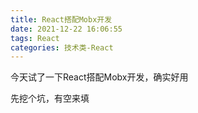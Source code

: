 ```yaml
---
title: React搭配Mobx开发
date: 2021-12-22 16:06:55
tags: React
categories: 技术类-React
---
```


今天试了一下React搭配Mobx开发，确实好用

先挖个坑，有空来填
